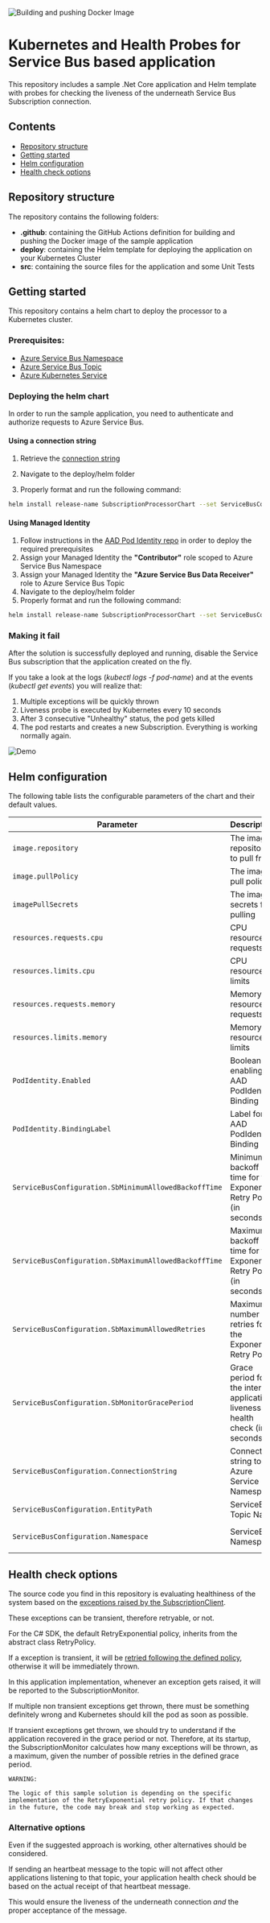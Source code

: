 ![Building and pushing Docker Image](https://github.com/danigian/aks-servicebus-health/workflows/Building%20and%20pushing%20Docker%20Image/badge.svg)

# Kubernetes and Health Probes for Service Bus based application

This repository includes a sample .Net Core application and Helm template with probes for checking the liveness of the underneath Service Bus Subscription connection.

## Contents

* [Repository structure](#repository-structure)
* [Getting started](#getting-started)
* [Helm configuration](#helm-configuration)
* [Health check options](#health-check-options)

## Repository structure

The repository contains the following folders:

- **.github**: containing the GitHub Actions definition for building and pushing the Docker image of the sample application
- **deploy**: containing the Helm template for deploying the application on your Kubernetes Cluster
- **src**: containing the source files for the application and some Unit Tests

## Getting started

This repository contains a helm chart to deploy the processor to a Kubernetes cluster.

### Prerequisites:

- [Azure Service Bus Namespace](https://docs.microsoft.com/en-us/azure/service-bus-messaging/service-bus-create-namespace-portal)
- [Azure Service Bus Topic](https://docs.microsoft.com/en-us/azure/service-bus-messaging/service-bus-quickstart-topics-subscriptions-portal#create-a-topic-using-the-azure-portal)
- [Azure Kubernetes Service](https://docs.microsoft.com/en-us/azure/aks/kubernetes-walkthrough-portal)

### Deploying the helm chart

In order to run the sample application, you need to authenticate and authorize requests to Azure Service Bus.

#### Using a connection string

1) Retrieve the [connection string](https://docs.microsoft.com/en-us/azure/service-bus-messaging/service-bus-create-namespace-portal#get-the-connection-string)

1) Navigate to the deploy/helm folder

1) Properly format and run the following command:

```bash
helm install release-name SubscriptionProcessorChart --set ServiceBusConfiguration.ConnectionString="ConnectionStringYouRetrievedBefore" --set ServiceBusConfiguration.EntityPath="TopicName"
```

#### Using Managed Identity

1) Follow instructions in the [AAD Pod Identity repo](https://github.com/Azure/aad-pod-identity) in order to deploy the required prerequisites
1) Assign your Managed Identity the **"Contributor"** role scoped to Azure Service Bus Namespace
1) Assign your Managed Identity the **"Azure Service Bus Data Receiver"** role to Azure Service Bus Topic
1) Navigate to the deploy/helm folder
1) Properly format and run the following command:

```bash
helm install release-name SubscriptionProcessorChart --set ServiceBusConfiguration.Namespace="Namespace" --set ServiceBusConfiguration.EntityPath="TopicName" --set PodIdentity.Enabled=true --set PodIdentity.BindingLabel="The Label You Specified In Step1"
```

### Making it fail

After the solution is successfully deployed and running, disable the Service Bus subscription that the application created on the fly.

If you take a look at the logs (*kubectl logs -f pod-name*) and at the events (*kubectl get events*) you will realize that:

1) Multiple exceptions will be quickly thrown
1) Liveness probe is executed by Kubernetes every 10 seconds
1) After 3 consecutive "Unhealthy" status, the pod gets killed
1) The pod restarts and creates a new Subscription. Everything is working normally again.

![Demo](running_demo.gif)

## Helm configuration
The following table lists the configurable parameters of the chart and their default values.

| Parameter | Description | Required | Default |
|---|---|---|---|
| `image.repository` | The image repository to pull from | | danigian/aks-servicebus-health |
| `image.pullPolicy` | The image pull policy | | Always |
| `imagePullSecrets` | The image secrets for pulling | | [] |
| `resources.requests.cpu` | CPU resource requests | | 300m |
| `resources.limits.cpu`| CPU resource limits | | 300m |
| `resources.requests.memory` | Memory resource requests | | 256Mi |
| `resources.limits.memory`| Memory resource limits | | 256Mi |
| `PodIdentity.Enabled` | Boolean for enabling AAD PodIdentity Binding | | false |
| `PodIdentity.BindingLabel` | Label for AAD PodIdentity Binding | if `PodIdentity.Enabled` is true | "" |
| `ServiceBusConfiguration.SbMinimumAllowedBackoffTime` | Minimum backoff time for the Exponential Retry Policy (in seconds) | | 0 |
| `ServiceBusConfiguration.SbMaximumAllowedBackoffTime` | Maximum backoff time for the Exponential Retry Policy (in seconds) | | 30 |
| `ServiceBusConfiguration.SbMaximumAllowedRetries` | Maximum number of retries for the Exponential Retry Policy | | 5 |
| `ServiceBusConfiguration.SbMonitorGracePeriod` | Grace period for the internal application liveness health check (in seconds) | | 120 |
| `ServiceBusConfiguration.ConnectionString` | Connection string to Azure Service Bus Namespace | required if `PodIdentity.Enabled` is false | "" |
| `ServiceBusConfiguration.EntityPath` | ServiceBus Topic Name | always required | "" |
| `ServiceBusConfiguration.Namespace` | ServiceBus Namespace | required if `PodIdentity.Enabled` is true | "" |

## Health check options

The source code you find in this repository is evaluating healthiness of the system based on the [exceptions raised by the SubscriptionClient](https://docs.microsoft.com/en-us/azure/service-bus-messaging/service-bus-messaging-exceptions).

These exceptions can be transient, therefore retryable, or not.

For the C# SDK, the default RetryExponential policy, inherits from the abstract class RetryPolicy. 

If a exception is transient, it will be [retried following the defined policy](https://github.com/Azure/azure-sdk-for-net/blob/7f194f90110a04595714cd14e458301b02836477/sdk/servicebus/Microsoft.Azure.ServiceBus/src/RetryPolicy.cs#L116-L125), otherwise it will be immediately thrown.

In this application implementation, whenever an exception gets raised, it will be reported to the SubscriptionMonitor.

If multiple non transient exceptions get thrown, there must be something definitely wrong and Kubernetes should kill the pod as soon as possible.

If transient exceptions get thrown, we should try to understand if the application recovered in the grace period or not. Therefore, at its startup, the SubscriptionMonitor calculates how many exceptions will be thrown, as a maximum, given the number of possible retries in the defined grace period.

    WARNING: 
    
    The logic of this sample solution is depending on the specific implementation of the RetryExponential retry policy. If that changes in the future, the code may break and stop working as expected.

### Alternative options 

Even if the suggested approach is working, other alternatives should be considered.

If sending an heartbeat message to the topic will not affect other applications listening to that topic, your application health check should be based on the actual receipt of that heartbeat message.

This would ensure the liveness of the underneath connection *and* the proper acceptance of the message.